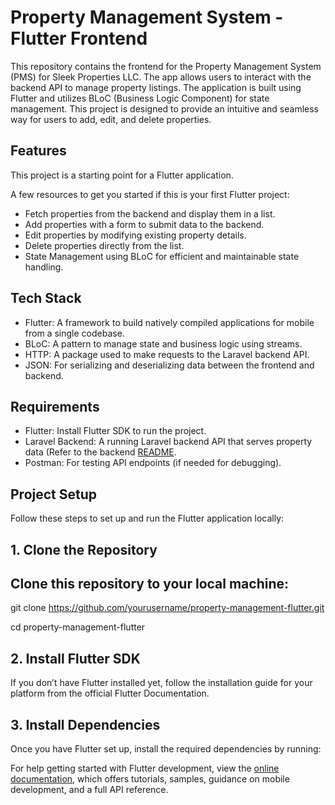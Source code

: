 # Property Management System - Flutter Frontend

This repository contains the frontend for the Property Management System (PMS) for Sleek Properties LLC. The app allows users to interact with the backend API to manage property listings. The application is built using Flutter and utilizes BLoC (Business Logic Component) for state management. This project is designed to provide an intuitive and seamless way for users to add, edit, and delete properties.

## Features

This project is a starting point for a Flutter application.

A few resources to get you started if this is your first Flutter project:

- Fetch properties from the backend and display them in a list.
- Add properties with a form to submit data to the backend.
- Edit properties by modifying existing property details.
- Delete properties directly from the list.
- State Management using BLoC for efficient and maintainable state handling.

## Tech Stack
- Flutter: A framework to build natively compiled applications for mobile from a single codebase.
- BLoC: A pattern to manage state and business logic using streams.
- HTTP: A package used to make requests to the Laravel backend API.
- JSON: For serializing and deserializing data between the frontend and backend.

## Requirements
- Flutter: Install Flutter SDK to run the project.
- Laravel Backend: A running Laravel backend API that serves property data (Refer to the backend [README](https://github.com/yourusername/property-management-backend).
- Postman: For testing API endpoints (if needed for debugging).

## Project Setup
Follow these steps to set up and run the Flutter application locally:
## 1. Clone the Repository
## Clone this repository to your local machine:
git clone https://github.com/yourusername/property-management-flutter.git

cd property-management-flutter
## 2. Install Flutter SDK
If you don’t have Flutter installed yet, follow the installation guide for your platform from the official Flutter Documentation.

## 3. Install Dependencies
Once you have Flutter set up, install the required dependencies by running:
  

For help getting started with Flutter development, view the
[online documentation](https://docs.flutter.dev/), which offers tutorials,
samples, guidance on mobile development, and a full API reference.
